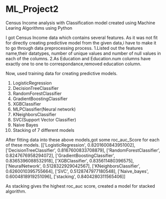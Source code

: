 # ML_Project2
Census Income analysis with Classification model created using Machine Learing Algorithms using Python

I got Census Income data which contains several features. As it was not fit for directly creating predictive model from the given data,i have to make it to go through data preprocessing process.
1.Listed out the features name,their datatypes, number of unique values and number of null values in each of the columns.
2.As Education and Education.num columns have exactly one to one to correspondance,removed education column.

Now, used training data for creating predictive models.
1. LogisticRegression
2. DecisionTreeClassifier
3. RandomForestClassifier
4. GradientBoostingClassifier
5. XGBClassifier
6. MLPClassifier(Neural network)
7. KNeighborsClassifier
8. SVC(Support Vector Classifier)
9. Naive Bayes
10. Stacking of 7 different models

After fitting data into these above models,got some roc_auc_Score for each of these models.
[['LogisticRegression', 0.8201600843951002],
 ['DecisionTreeClassifier', 0.8167600833708879],
 ['RandomForestClassifier', 0.8247676958294072],
 ['GradientBoostingClassifier', 0.8365396088532918],
 ['XGBClassifier', 0.835611480396575],
 ['NeuralNetwork', 0.5128322929042567],
 ['KNeighborsClassifier', 0.6260010395755664],
 ['SVC', 0.5128747977180548],
 ['Naive_bayes', 0.6004818919251096],
 ['stacking', 0.8404280311565406]]
 
 As stacking gives the highest roc_auc score, created a model for stacked algorithm.

